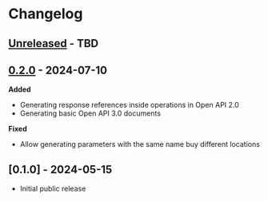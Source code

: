 # Changelog

## [Unreleased] - TBD

## [0.2.0] - 2024-07-10

**Added**

- Generating response references inside operations in Open API 2.0
- Generating basic Open API 3.0 documents

**Fixed**

- Allow generating parameters with the same name buy different locations

## [0.1.0] - 2024-05-15

- Initial public release

[Unreleased]: https://github.com/Stranger6667/hypothesis-openapi/compare/v0.2.0...HEAD
[0.2.0]: https://github.com/Stranger6667/hypothesis-openapi/compare/v0.1.0...v0.2.0
